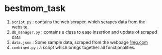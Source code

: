 # bestmom_task

1. `script.py` : contains the web scraper, which scrapes data from the website.
2. `db_manager.py` : contains a class to ease insertion and update of scraped data
3. `data.json` : Some sample data, scraped from the webpage [1mg.com](https://www.1mg.com/drugs/dolo-650-tablet-74467)
4. `combined.py` : a script which brings together all functionalities.

